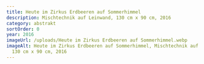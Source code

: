 ```yaml
---
title: Heute im Zirkus Erdbeeren auf Sommerhimmel
description: Mischtechnik auf Leinwand, 130 cm x 90 cm, 2016
category: abstrakt
sortOrder: 0
year: 2016
imageUrl: /uploads/Heute im Zirkus Erdbeeren auf Sommerhimmel.webp
imageAlt: Heute im Zirkus Erdbeeren auf Sommerhimmel, Mischtechnik auf Leinwand,
  130 cm x 90 cm, 2016
---
```


